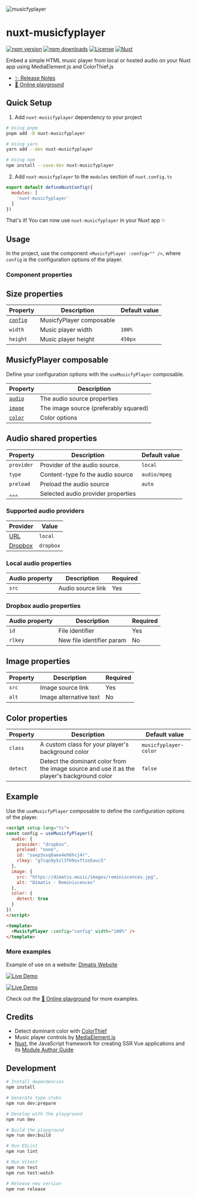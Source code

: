 ![musicfyplayer](https://github.com/Yizack/nuxt-musicfyplayer/assets/16264115/d1603014-8331-4327-9b65-4ff580c3624d)

# nuxt-musicfyplayer

[![npm version][npm-version-src]][npm-version-href]
[![npm downloads][npm-downloads-src]][npm-downloads-href]
[![License][license-src]][license-href]
[![Nuxt][nuxt-src]][nuxt-href]

Embed a simple HTML music player from local or hosted audio on your Nuxt app using MediaElement.js and ColorThief.js

- [✨ Release Notes](https://github.com/Yizack/nuxt-musicfyplayer/blob/main/CHANGELOG.md)
- [🏀 Online playground](https://stackblitz.com/github/yizack/nuxt-musicfyplayer?file=playground%2Fapp.vue)

## Quick Setup

1. Add `nuxt-musicfyplayer` dependency to your project

```bash
# Using pnpm
pnpm add -D nuxt-musicfyplayer

# Using yarn
yarn add --dev nuxt-musicfyplayer

# Using npm
npm install --save-dev nuxt-musicfyplayer
```

2. Add `nuxt-musicfyplayer` to the `modules` section of `nuxt.config.ts`

```js
export default defineNuxtConfig({
  modules: [
    'nuxt-musicfyplayer'
  ]
})
```

That's it! You can now use `nuxt-musicfyplayer` in your Nuxt app ✨

## Usage

In the project, use the component `<MusicfyPlayer :config="" />`, where `config` is the configuration options of the player.

### Component properties

## Size properties

| Property                              | Description              | Default value |
|---------------------------------------|--------------------------|---------------|
| [`config`](#musicfyplayer-composable) | MusicfyPlayer composable |               |
| `width`                               | Music player width       | `100%`        |
| `height`                              | Music player height      | `450px`       |

## MusicfyPlayer composable

Define your configuration options with the `useMusicfyPlayer` composable.

| Property                            | Description                           |
|-------------------------------------|---------------------------------------|
| [`audio`](#audio-shared-properties) | The audio source properties           |
| [`image`](#image-properties)        | The image source (preferably squared) |
| [`color`](#color-properties)        | Color options                         |

## Audio shared properties

| Property   | Description                      | Default value |
|------------|----------------------------------|---------------|
| `provider` | Provider of the audio source.    | `local`       |
| `type`     | Content-type fo the audio source | `audio/mpeg`  |
| `preload`  | Preload the audio source         | `auto`        |
| [`...`](#supported-audio-providers) | Selected audio provider properties ||

### Supported audio providers

| Provider                             | Value    |
|--------------------------------------|----------|
| [URL](#local-audio-properties)       | `local`  |
| [Dropbox](#dropbox-audio-properties) | `dropbox`|

### Local audio properties

| Audio property | Description               | Required |
|----------------|---------------------------|----------|
| `src`          | Audio source link         | Yes      |

### Dropbox audio properties

| Audio property | Description               | Required |
|----------------|---------------------------|----------|
| `id`           | File identifier           | Yes      |
| `rlkey`        | New file identifier param | No       |

## Image properties

| Property | Description            | Required |
|----------|------------------------|----------|
| `src`    | Image source link      | Yes      |
| `alt`    | Image alternative text | No       |

## Color properties

| Property | Description                                                                                 | Default value         |
|----------|---------------------------------------------------------------------------------------------|-----------------------|
| `class`  | A custom class for your player's background color                                           | `musicfyplayer-color` |
| `detect` | Detect the dominant color from the image source and use it as the player's background color | `false`               |

## Example

Use the `useMusicfyPlayer` composable to define the configuration options of the player.

```html
<script setup lang="ts">
const config = useMusicfyPlayer({
  audio: {
    provider: "dropbox",
    preload: "none",
    id: "soep3xvq8aee4eh6hcj4r",
    rlkey: "g7sqo9y5zl3f69oxftzo5auc5"
  },
  image: {
    src: "https://dimatis.music/images/reminiscences.jpg",
    alt: "Dimatis - Reminiscences"
  },
  color: {
    detect: true
  }
})
</script>

<template>
  <MusicfyPlayer :config="config" width="100%" />
</template>
```

### More examples

Example of use on a website: [Dimatis Website](https://dimatis.yizack.com)

[![Live Demo](https://yizack.com/images/embeddable-music-player/embeddeds.jpg)](https://dimatis.yizack.com)

[![Live Demo](https://yizack.com/images/embeddable-music-player/embeddeds2.jpg)](https://dimatis.yizack.com/music/fly-again)

Check out the [🏀 Online playground](https://stackblitz.com/github/yizack/nuxt-musicfyplayer?file=playground%2Fapp.vue) for more examples.

## Credits

- Detect dominant color with [ColorThief](https://lokeshdhakar.com/projects/color-thief/)
- Music player controls by [MediaElement.js](https://www.mediaelementjs.com/)
- [Nuxt](https://github.com/nuxt/nuxt), the JavaScript framework for creating SSR Vue applications and its [Module Author Guide](https://nuxt.com/docs/guide/going-further/modules)

## Development

```bash
# Install dependencies
npm install

# Generate type stubs
npm run dev:prepare

# Develop with the playground
npm run dev

# Build the playground
npm run dev:build

# Run ESLint
npm run lint

# Run Vitest
npm run test
npm run test:watch

# Release new version
npm run release
```

<!-- Badges -->
[npm-version-src]: https://img.shields.io/npm/v/nuxt-musicfyplayer/latest.svg?style=flat&colorA=020420&colorB=00DC82
[npm-version-href]: https://npmjs.com/package/nuxt-musicfyplayer

[npm-downloads-src]: https://img.shields.io/npm/dm/nuxt-musicfyplayer.svg?style=flat&colorA=020420&colorB=00DC82
[npm-downloads-href]: https://npmjs.com/package/nuxt-musicfyplayer

[license-src]: https://img.shields.io/npm/l/nuxt-musicfyplayer.svg?style=flat&colorA=020420&colorB=00DC82
[license-href]: LICENSE

[tests-src]: https://img.shields.io/github/actions/workflow/status/Yizack/nuxt-musicfyplayer/tests.yml?style=flat&colorA=020420&colorB=00DC82&label=tests
[tests-href]: https://github.com/Yizack/nuxt-musicfyplayer/actions/workflows/tests.yml

[nuxt-src]: https://img.shields.io/badge/Nuxt-020420?logo=nuxt.js
[nuxt-href]: https://nuxt.com
